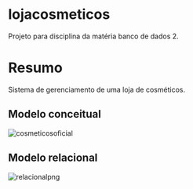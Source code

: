 # lojacosmeticos
Projeto para disciplina da matéria banco de dados 2.

# Resumo
Sistema de gerenciamento de uma loja de cosméticos.

## Modelo conceitual
![cosmeticosoficial](https://github.com/rpalbq/lojacosmeticos/assets/78119109/aa396d6e-2441-4d9c-a90b-e81829bd1f73)

## Modelo relacional

![relacionalpng](https://github.com/rpalbq/lojacosmeticos/assets/78119109/afe65e9c-7703-4d73-bf45-e1ee706acfb6)
